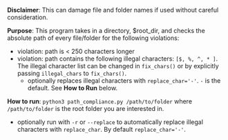 **Disclaimer**: This can damage file and folder names if used without careful consideration.

**Purpose**: This program takes in a directory, $root_dir, and checks the absolute path of every file/folder for the following violations:
- violation: path is < 250 characters longer
- violation: path contains the following illegal characters: `[$, %, ^, * ]`. The illegal character list can be changed in `fix_chars()` or by explicitly passing `illegal_chars` to `fix_chars()`.
  - optionally replaces illegal characters with `replace_char='-'`. `-` is the default. See **How to Run** below.

**How to run**: `python3 path_compliance.py /path/to/folder` where `/path/to/folder` is the root folder you are interested in.
- optionally run with `-r` or `--replace` to automatically replace illegal characters with `replace_char`. By default `replace_char='-'`.
